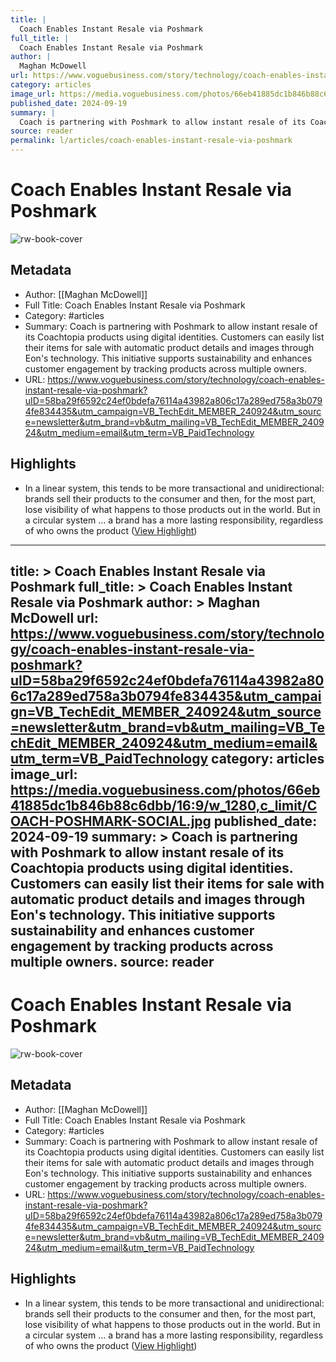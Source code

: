 ```yaml
---
title: |
  Coach Enables Instant Resale via Poshmark
full_title: |
  Coach Enables Instant Resale via Poshmark
author: |
  Maghan McDowell
url: https://www.voguebusiness.com/story/technology/coach-enables-instant-resale-via-poshmark?uID=58ba29f6592c24ef0bdefa76114a43982a806c17a289ed758a3b0794fe834435&utm_campaign=VB_TechEdit_MEMBER_240924&utm_source=newsletter&utm_brand=vb&utm_mailing=VB_TechEdit_MEMBER_240924&utm_medium=email&utm_term=VB_PaidTechnology
category: articles
image_url: https://media.voguebusiness.com/photos/66eb41885dc1b846b88c6dbb/16:9/w_1280,c_limit/COACH-POSHMARK-SOCIAL.jpg
published_date: 2024-09-19
summary: |
  Coach is partnering with Poshmark to allow instant resale of its Coachtopia products using digital identities. Customers can easily list their items for sale with automatic product details and images through Eon's technology. This initiative supports sustainability and enhances customer engagement by tracking products across multiple owners.
source: reader
permalink: l/articles/coach-enables-instant-resale-via-poshmark
---
```

# Coach Enables Instant Resale via Poshmark

![rw-book-cover](https://media.voguebusiness.com/photos/66eb41885dc1b846b88c6dbb/16:9/w_1280,c_limit/COACH-POSHMARK-SOCIAL.jpg)

## Metadata
- Author: [[Maghan McDowell]]
- Full Title: Coach Enables Instant Resale via Poshmark
- Category: #articles
- Summary: Coach is partnering with Poshmark to allow instant resale of its Coachtopia products using digital identities. Customers can easily list their items for sale with automatic product details and images through Eon's technology. This initiative supports sustainability and enhances customer engagement by tracking products across multiple owners.
- URL: https://www.voguebusiness.com/story/technology/coach-enables-instant-resale-via-poshmark?uID=58ba29f6592c24ef0bdefa76114a43982a806c17a289ed758a3b0794fe834435&utm_campaign=VB_TechEdit_MEMBER_240924&utm_source=newsletter&utm_brand=vb&utm_mailing=VB_TechEdit_MEMBER_240924&utm_medium=email&utm_term=VB_PaidTechnology

## Highlights
- In a linear system, this tends to be more transactional and unidirectional: brands sell their products to the consumer and then, for the most part, lose visibility of what happens to those products out in the world. But in a circular system … a brand has a more lasting responsibility, regardless of who owns the product ([View Highlight](https://read.readwise.io/read/01j8pxgs5f4rr211752xxccjj1))


---
title: >
  Coach Enables Instant Resale via Poshmark
full_title: >
  Coach Enables Instant Resale via Poshmark
author: >
  Maghan McDowell
url: https://www.voguebusiness.com/story/technology/coach-enables-instant-resale-via-poshmark?uID=58ba29f6592c24ef0bdefa76114a43982a806c17a289ed758a3b0794fe834435&utm_campaign=VB_TechEdit_MEMBER_240924&utm_source=newsletter&utm_brand=vb&utm_mailing=VB_TechEdit_MEMBER_240924&utm_medium=email&utm_term=VB_PaidTechnology
category: articles
image_url: https://media.voguebusiness.com/photos/66eb41885dc1b846b88c6dbb/16:9/w_1280,c_limit/COACH-POSHMARK-SOCIAL.jpg
published_date: 2024-09-19
summary: >
  Coach is partnering with Poshmark to allow instant resale of its Coachtopia products using digital identities. Customers can easily list their items for sale with automatic product details and images through Eon's technology. This initiative supports sustainability and enhances customer engagement by tracking products across multiple owners.
source: reader
---
# Coach Enables Instant Resale via Poshmark

![rw-book-cover](https://media.voguebusiness.com/photos/66eb41885dc1b846b88c6dbb/16:9/w_1280,c_limit/COACH-POSHMARK-SOCIAL.jpg)

## Metadata
- Author: [[Maghan McDowell]]
- Full Title: Coach Enables Instant Resale via Poshmark
- Category: #articles
- Summary: Coach is partnering with Poshmark to allow instant resale of its Coachtopia products using digital identities. Customers can easily list their items for sale with automatic product details and images through Eon's technology. This initiative supports sustainability and enhances customer engagement by tracking products across multiple owners.
- URL: https://www.voguebusiness.com/story/technology/coach-enables-instant-resale-via-poshmark?uID=58ba29f6592c24ef0bdefa76114a43982a806c17a289ed758a3b0794fe834435&utm_campaign=VB_TechEdit_MEMBER_240924&utm_source=newsletter&utm_brand=vb&utm_mailing=VB_TechEdit_MEMBER_240924&utm_medium=email&utm_term=VB_PaidTechnology

## Highlights
- In a linear system, this tends to be more transactional and unidirectional: brands sell their products to the consumer and then, for the most part, lose visibility of what happens to those products out in the world. But in a circular system … a brand has a more lasting responsibility, regardless of who owns the product ([View Highlight](https://read.readwise.io/read/01j8pxgs5f4rr211752xxccjj1))



